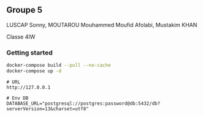 ## Groupe 5
LUSCAP Sonny, MOUTAROU Mouhammed Moufid Afolabi, Mustakim KHAN

Classe 4IW

### Getting started

```bash
docker-compose build --pull --no-cache
docker-compose up -d
```

```
# URL
http://127.0.0.1

# Env DB
DATABASE_URL="postgresql://postgres:password@db:5432/db?serverVersion=13&charset=utf8"
```
